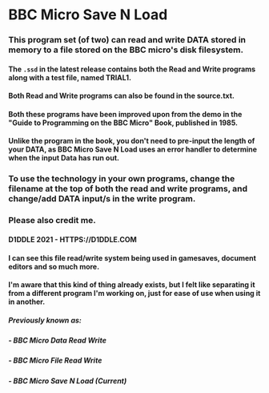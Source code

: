# BBC Micro Save N Load
### This program set (of two) can read and write DATA stored in memory to a file stored on the BBC micro's disk filesystem.

#### The `.ssd` in the latest release contains both the Read and Write programs along with a test file, named TRIAL1.
#### Both Read and Write programs can also be found in the source.txt.

#### Both these programs have been improved upon from the demo in the "Guide to Programming on the BBC Micro" Book, published in 1985.
#### Unlike the program in the book, you don't need to pre-input the length of your DATA, as BBC Micro Save N Load uses an error handler to determine when the input Data has run out.

### To use the technology in your own programs, change the filename at the top of both the read and write programs, and change/add DATA input/s in the write program.
### Please also credit me.
#### D1DDLE 2021 - HTTPS://D1DDLE.COM

#### I can see this file read/write system being used in gamesaves, document editors and so much more.
#### I'm aware that this kind of thing already exists, but I felt like separating it from a different program I'm working on, just for ease of use when using it in another.

##### Previously known as:
##### - BBC Micro Data Read Write
##### - BBC Micro File Read Write
##### - BBC Micro Save N Load (Current)
